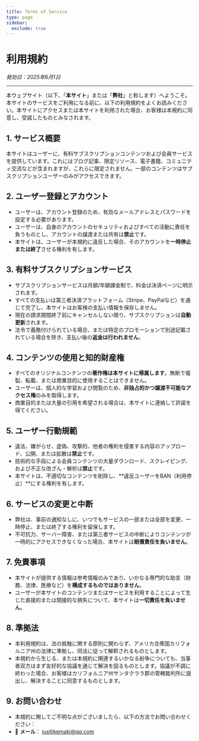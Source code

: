 ```yaml
---
title: Terms of Service
type: page
sidebar:
  exclude: true
---
```

# 利用規約

*発効日：2025年6月1日*

---

本ウェブサイト（以下、「**本サイト**」または「**弊社**」と称します）へようこそ。本サイトのサービスをご利用になる前に、以下の利用規約をよくお読みください。本サイトにアクセスまたは本サイトを利用された場合、お客様は本規約に同意し、受諾したものとみなされます。

## 1. サービス概要
本サイトはユーザーに、有料サブスクリプションコンテンツおよび会員サービスを提供しています。これにはブログ記事、限定リソース、電子書籍、コミュニティ交流などが含まれますが、これらに限定されません。一部のコンテンツはサブスクリプションユーザーのみがアクセスできます。

## 2. ユーザー登録とアカウント
- ユーザーは、アカウント登録のため、有効なメールアドレスとパスワードを設定する必要があります。
- ユーザーは、自身のアカウントのセキュリティおよびすべての活動に責任を負うものとし、アカウントの譲渡または共有は**禁止**です。
- 本サイトは、ユーザーが本規約に違反した場合、そのアカウントを**一時停止または終了**させる権利を有します。

## 3. 有料サブスクリプションサービス
- サブスクリプションサービスは月額/年額課金制で、料金は決済ページに明示されます。
- すべての支払いは第三者決済プラットフォーム（Stripe、PayPalなど）を通じて完了し、本サイトはお客様の支払い情報を保存しません。
- 現在の請求期間終了前にキャンセルしない限り、サブスクリプションは**自動更新**されます。
- 法令で義務付けられている場合、または特定のプロモーションで別途記載されている場合を除き、支払い後の**返金は行われません**。

## 4. コンテンツの使用と知的財産権
- すべてのオリジナルコンテンツの**著作権は本サイトに帰属します**。無断で複製、転載、または商業目的に使用することはできません。
- ユーザーは、個人的な学習および閲覧のため、**非独占的かつ譲渡不可能なアクセス権**のみを取得します。
- 商業目的または大量の引用を希望される場合は、本サイトに連絡して許諾を得てください。

## 5. ユーザー行動規範
- 違法、嫌がらせ、虚偽、攻撃的、他者の権利を侵害する内容のアップロード、公開、または拡散は**禁止**です。
- 技術的な手段による会員コンテンツの大量ダウンロード、スクレイピング、および不正な改ざん・解析は**禁止**です。
- 本サイトは、不適切なコンテンツを削除し、**違反ユーザーをBAN（利用停止）**にする権利を有します。

## 6. サービスの変更と中断
- 弊社は、事前の通知なしに、いつでもサービスの一部または全部を変更、一時停止、または終了する権利を留保します。
- 不可抗力、サーバー障害、または第三者サービスの中断によりコンテンツが一時的にアクセスできなくなった場合、本サイトは**賠償責任を負いません**。

## 7. 免責事項
- 本サイトが提供する情報は参考情報のみであり、いかなる専門的な助言（財務、法律、医療など）を**構成するものではありません**。
- ユーザーが本サイトのコンテンツまたはサービスを利用することによって生じた直接的または間接的な損失について、本サイトは**一切責任を負いません**。

## 8. 準拠法
- 本利用規約は、法の抵触に関する原則に関わらず、アメリカ合衆国カリフォルニア州の法律に準拠し、同法に従って解釈されるものとします。
- 本規約から生じる、または本規約に関連するいかなる紛争についても、当事者双方はまず友好的な協議を通じて解決を図るものとします。協議が不調に終わった場合、お客様はカリフォルニア州サンタクララ郡の管轄裁判所に提出し、解決することに同意するものとします。

## 9. お問い合わせ
- 本規約に関してご不明な点がございましたら、以下の方法でお問い合わせください：
- 📧 **メール**： [justlikemaki@qq.com](mailto:justlikemaki@qq.com)